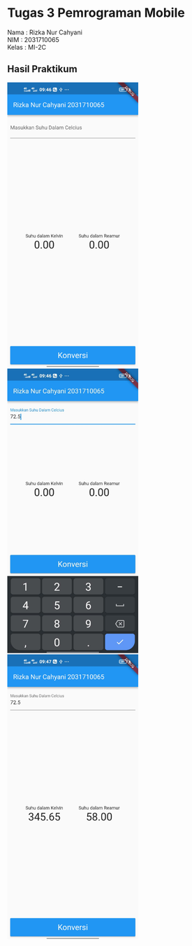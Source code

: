# Tugas 3 Pemrograman Mobile

Nama : Rizka Nur Cahyani <br/>
NIM  : 2031710065 <br/>
Kelas : MI-2C <br/>

## Hasil Praktikum

<img src="img/hasil1.jpg" alt="drawing" width="300"/>
<br/>
<img src="img/hasil2.jpg" alt="drawing" width="300"/>
<br/>
<img src="img/hasil3.jpg" alt="drawing" width="300"/>